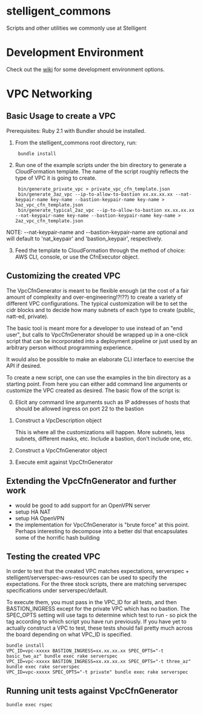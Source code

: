 stelligent_commons
==================

Scripts and other utilities we commonly use at Stelligent


# Development Environment
Check out the [wiki](https://github.com/stelligent/stelligent_commons/wiki/Development-Environment-Setup) for some development environment options.

# VPC Networking

## Basic Usage to create a VPC

Prerequisites: Ruby 2.1 with Bundler should be installed.

1. From the stelligent_commons root directory, run:

        bundle install

2. Run one of the example scripts under the bin directory to generate a CloudFormation template.  The name of the script
   roughly reflects the type of VPC it is going to create.

        bin/generate_private_vpc > private_vpc_cfn_template.json
        bin/generate_3az_vpc --ip-to-allow-to-bastion xx.xx.xx.xx --nat-keypair-name key-name --bastion-keypair-name key-name > 3az_vpc_cfn_template.json
        bin/generate_typical_2az_vpc --ip-to-allow-to-bastion xx.xx.xx.xx --nat-keypair-name key-name --bastion-keypair-name key-name > 2az_vpc_cfn_template.json
NOTE: --nat-keypair-name and --bastion-keypair-name are optional and will default to 'nat_keypair' and 'bastion_keypair', respectively. 

3. Feed the template to CloudFormation through the method of choice: AWS CLI, console, or use the CfnExecutor object.

## Customizing the created VPC

The VpcCfnGenerator is meant to be flexible enough (at the cost of a fair amount of complexity and over-engineering!?!??) to create a variety of different
VPC configurations.  The typical customization will be to set the cidr blocks and to decide how many subnets of each type to
create (public, natt-ed, private).

The basic tool is meant more for a developer to use instead of an "end user", but calls to VpcCfnGenerator
should be wrapped up in a one-click script that can be incorporated into a deployment pipeline or just used by an arbitrary person
without programming experience.

It would also be possible to make an elaborate CLI interface to exercise the API if desired.

To create a new script, one can use the examples in the bin directory as a starting point.  From here you can either add
command line arguments or customize the VPC created as desired.  The basic flow of the script is:

0. Elicit any command line arguments such as IP addresses of hosts that should be allowed ingress on port 22 to the bastion
1. Construct a VpcDescription object

      This is where all the customizations will happen.  More subnets, less subnets, different masks, etc. Include
      a bastion, don't include one, etc.

2. Construct a VpcCfnGenerator object
3. Execute emit against VpcCfnGenerator

## Extending the VpcCfnGenerator and further work

* would be good to add support for an OpenVPN server
* setup HA NAT
* setup HA OpenVPN
* the implementation for VpcCfnGenerator is "brute force" at this point.  Perhaps interesting to decompose into a better dsl that encapsulates some of the horrific hash building

## Testing the created VPC

In order to test that the created VPC matches expectations, serverspec + stelligent/serverspec-aws-resources can be
used to specify the expectations.  For the three stock scripts, there are matching serverspec specifications
under serverspec/default.

To execute them, you must pass in the VPC_ID for all tests, and then BASTION_INGRESS except for the private VPC which has no bastion.
The SPEC_OPTS setting will use tags to determine which test to run - so pick the tag according to which script you have run previously.
If you have yet to actually construct a VPC to test, these tests should fail pretty much across the board depending on
what VPC_ID is specified.

    bundle install
    VPC_ID=vpc-xxxxx BASTION_INGRESS=xx.xx.xx.xx SPEC_OPTS="-t basic_two_az" bundle exec rake serverspec
    VPC_ID=vpc-xxxxx BASTION_INGRESS=xx.xx.xx.xx SPEC_OPTS="-t three_az" bundle exec rake serverspec
    VPC_ID=vpc-xxxxx SPEC_OPTS="-t private" bundle exec rake serverspec

## Running unit tests against VpcCfnGenerator
    bundle exec rspec


